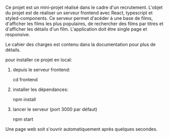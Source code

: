 Ce projet est un mini-projet réalisé dans le cadre d'un recrutement.
L'objet du projet est de réaliser un serveur frontend avec React, typescript et styled-components.
Ce serveur permet d'acéder à une base de films, d'afficher les films les plus populaires, de rechercher des films par titres et d'afficher les détails d'un film.
L'application doit être single page et responsive.

Le cahier des charges est contenu dans la documentation pour plus de détails.

pour installer ce projet en local:

1) depuis le serveur frontend:

    cd frontend

2) installer les dépendances:

    npm install

3) lancer le serveur (port 3000 par défaut)

    npm start

Une page web soit s'ouvrir automatiquement après quelques secondes.
